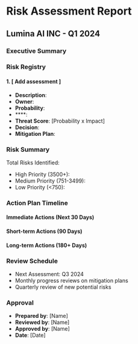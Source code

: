 # Risk Assessment Report
## Lumina AI INC - Q1 2024

### Executive Summary


### Risk Registry

#### 1. [ Add assessment ]
- **Description**: 
- **Owner**: 
- **Probability**: 
- ****: 
- **Threat Score**:  [Probability x Impact]
- **Decision**: 
- **Mitigation Plan**:


### Risk Summary
Total Risks Identified: 
- High Priority (3500+): 
- Medium Priority (751-3499): 
- Low Priority (<750): 

### Action Plan Timeline

#### Immediate Actions (Next 30 Days)


#### Short-term Actions (90 Days)

#### Long-term Actions (180+ Days)


### Review Schedule
- Next Assessment: Q3 2024
- Monthly progress reviews on mitigation plans
- Quarterly review of new potential risks

### Approval
- **Prepared by**: [Name]
- **Reviewed by**: [Name]
- **Approved by**: [Name]
- **Date**: [Date]